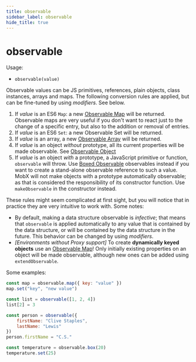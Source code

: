 ```yaml
---
title: observable
sidebar_label: observable
hide_title: true
---
```


# observable

Usage:

-   `observable(value)`

Observable values can be JS primitives, references, plain objects, class instances, arrays and maps.
The following conversion rules are applied, but can be fine-tuned by using _modifiers_. See below.

1. If _value_ is an ES6 `Map`: a new [Observable Map](map.md) will be returned. Observable maps are very useful if you don't want to react just to the change of a specific entry, but also to the addition or removal of entries.
1. If _value_ is an ES6 `Set`: a new Observable Set will be returned.
1. If _value_ is an array, a new [Observable Array](array.md) will be returned.
1. If _value_ is an object _without_ prototype, all its current properties will be made observable. See [Observable Object](object.md)
1. If _value_ is an object _with_ a prototype, a JavaScript primitive or function, `observable` will throw. Use [Boxed Observable](boxed.md) observables instead if you want to create a stand-alone observable reference to such a value. MobX will not make objects with a prototype automatically observable; as that is considered the responsibility of its constructor function. Use `makeObservable` in the constructor instead.

These rules might seem complicated at first sight, but you will notice that in practice they are very intuitive to work with.
Some notes:

-   By default, making a data structure observable is _infective_; that means that `observable` is applied automatically to any value that is contained by the data structure, or will be contained by the data structure in the future. This behavior can be changed by using _modifiers_.
-   _[Environments without Proxy support]_ To create **dynamically keyed objects** use an [Observable Map](map.md)! Only initially existing properties on an object will be made observable, although new ones can be added using `extendObservable`.

Some examples:

```javascript
const map = observable.map({ key: "value" })
map.set("key", "new value")

const list = observable([1, 2, 4])
list[2] = 3

const person = observable({
    firstName: "Clive Staples",
    lastName: "Lewis"
})
person.firstName = "C.S."

const temperature = observable.box(20)
temperature.set(25)
```

